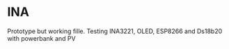 # INA
Prototype but working fille.
Testing INA3221, OLED, ESP8266 and Ds18b20 with powerbank and PV
